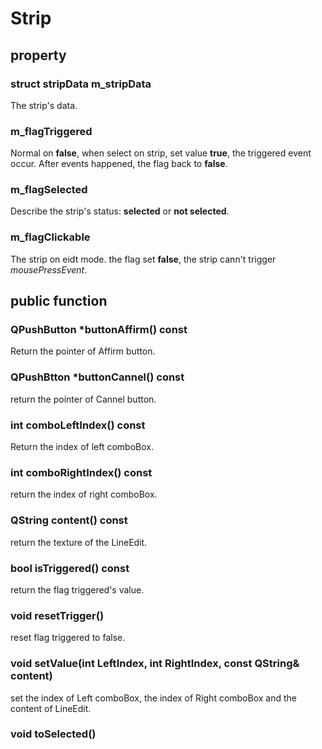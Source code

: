 # Strip

## property

### struct stripData m_stripData

The strip's data.

### m_flagTriggered

Normal on **false**, when select on strip, set value **true**, the triggered event occur. After events happened, the flag back to **false**.

### m_flagSelected

Describe the strip's status: **selected** or **not selected**.

### m_flagClickable

The strip on eidt mode. the flag set **false**, the strip cann't trigger *mousePressEvent*.



## public function

### QPushButton *buttonAffirm() const

Return the pointer of Affirm button.

### QPushBtton *buttonCannel() const

return the pointer of Cannel button.

### int comboLeftIndex() const

Return the index of left comboBox.

### int comboRightIndex() const

return the index of right comboBox.

### QString content() const

return the texture of the LineEdit.

### bool isTriggered() const

return the flag triggered's value.

### void resetTrigger()

reset flag triggered to false.

### void setValue(int LeftIndex, int RightIndex, const QString& content)

set the index of Left comboBox, the index of Right comboBox and the content of LineEdit. 

### void toSelected()

